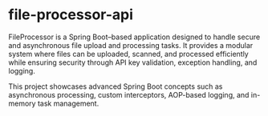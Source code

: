 # file-processor-api
FileProcessor is a Spring Boot–based application designed to handle secure and asynchronous file upload and processing tasks.
It provides a modular system where files can be uploaded, scanned, and processed efficiently while ensuring security through API key validation, exception handling, and logging.

This project showcases advanced Spring Boot concepts such as asynchronous processing, custom interceptors, AOP-based logging, and in-memory task management.
